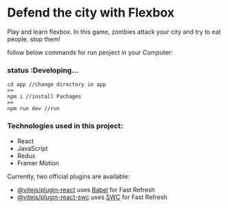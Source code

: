 # Defend the city with Flexbox

Play and learn flexbox. In this game, zombies attack your city and try to eat people. stop them!

follow below commands for run peoject in your Computer:

### status :Developing...

```
cd app //change directory in app
>>
npm i //install Pachages
>>
npm run dev //run 
```

### Technologies used in this project:

- React
- JavaScript
- Redux
- Framer Motion

Currently, two official plugins are available:

- [@vitejs/plugin-react](https://github.com/vitejs/vite-plugin-react/blob/main/packages/plugin-react/README.md) uses [Babel](https://babeljs.io/) for Fast Refresh
- [@vitejs/plugin-react-swc](https://github.com/vitejs/vite-plugin-react-swc) uses [SWC](https://swc.rs/) for Fast Refresh
